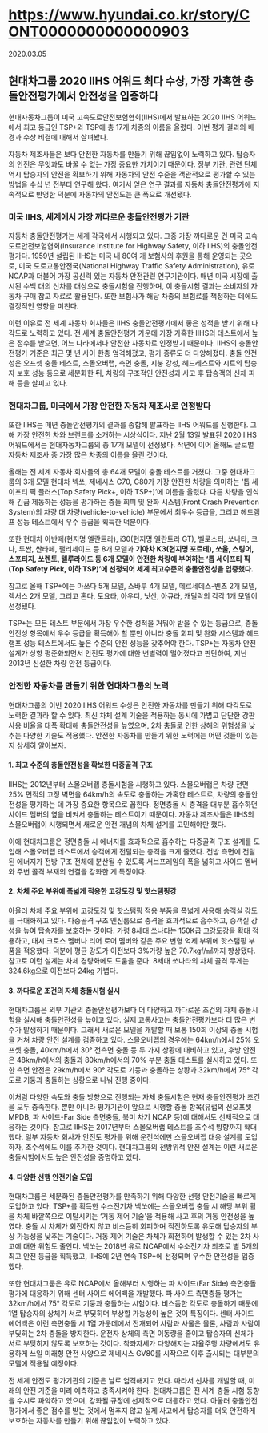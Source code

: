 # https://www.hyundai.co.kr/story/CONT0000000000000903

2020.03.05

## 현대차그룹 2020 IIHS 어워드 최다 수상, 가장 가혹한 충돌안전평가에서 안전성을 입증하다

현대자동차그룹이 미국 고속도로안전보험협회(IIHS)에서 발표하는 2020 IIHS 어워드에서 최고 등급인 TSP+와 TSP에 총 17개 차종의 이름을 올렸다. 이번 평가 결과의 배경과 수상 비결에 대해서 살펴봤다.

자동차 제조사들은 보다 안전한 자동차를 만들기 위해 끊임없이 노력하고 있다. 탑승자의 안전은 무엇과도 바꿀 수 없는 가장 중요한 가치이기 때문이다. 정부 기관, 관련 단체 역시 탑승자의 안전을 확보하기 위해 자동차의 안전 수준을 객관적으로 평가할 수 있는 방법을 수십 년 전부터 연구해 왔다. 여기서 얻은 연구 결과를 자동차 충돌안전평가에 지속적으로 반영한 덕분에 자동차의 안전도는 큰 폭으로 개선됐다.

### 미국 IIHS, 세계에서 가장 까다로운 충돌안전평가 기관

자동차 충돌안전평가는 세계 각국에서 시행되고 있다. 그중 가장 까다로운 건 미국 고속도로안전보험협회(Insurance Institute for Highway Safety, 이하 IIHS)의 충돌안전평가다. 1959년 설립된 IIHS는 미국 내 80여 개 보험사의 후원을 통해 운영되는 곳으로, 미국 도로교통안전국(National Highway Traffic Safety Administration), 유로 NCAP과 더불어 가장 공신력 있는 자동차 안전관련 연구기관이다. 매년 미국 시장에 출시된 수백 대의 신차를 대상으로 충돌시험을 진행하며, 이 충돌시험 결과는 소비자의 자동차 구매 참고 자료로 활용된다. 또한 보험사가 해당 차종의 보험료를 책정하는 데에도 결정적인 영향을 미친다.

이런 이유로 전 세계 자동차 회사들은 IIHS 충돌안전평가에서 좋은 성적을 받기 위해 다각도로 노력하고 있다. 전 세계 충돌안전평가 가운데 가장 가혹한 IIHS의 테스트에서 높은 점수를 받으면, 어느 나라에서나 안전한 자동차로 인정받기 때문이다. IIHS의 충돌안전평가 기준은 최근 몇 년 사이 한층 엄격해졌고, 평가 종류도 더 다양해졌다. 충돌 안전성은 오프셋 충돌 테스트, 스몰오버랩, 측면 충돌, 지붕 강성, 헤드레스트와 시트의 탑승자 보호 성능 등으로 세분화한 뒤, 차량의 구조적인 안전성과 사고 후 탑승객의 신체 피해 등을 살피고 있다.

### 현대차그룹, 미국에서 가장 안전한 자동차 제조사로 인정받다
 
또한 IIHS는 매년 충돌안전평가의 결과를 종합해 발표하는 IIHS 어워드를 진행한다. 그해 가장 안전한 차와 브랜드를 소개하는 시상식이다. 지난 2월 13일 발표된 2020 IIHS 어워드에서는 현대자동차그룹의 총 17개 모델이 선정됐다. 작년에 이어 올해도 글로벌 자동차 제조사 중 가장 많은 차종의 이름을 올린 것이다.

올해는 전 세계 자동차 회사들의 총 64개 모델이 충돌 테스트를 거쳤다. 그중 현대차그룹의 3개 모델 현대차 넥쏘, 제네시스 G70, G80가 가장 안전한 차량을 의미하는 ‘톱 세이프티 픽 플러스(Top Safety Pick+, 이하 TSP+)’에 이름을 올렸다. 다른 차량을 인식해 긴급 제동하는 성능을 평가하는 충돌 회피 및 완화 시스템(Front Crash Prevention System)의 차량 대 차량(vehicle-to-vehicle) 부문에서 최우수 등급을, 그리고 헤드램프 성능 테스트에서 우수 등급을 획득한 덕분이다.

또한 현대차 아반떼(현지명 엘란트라), i30(현지명 엘란트라 GT), 벨로스터, 쏘나타, 코나, 투싼, 싼타페, 팰리세이드 등 8개 모델과 **기아차 K3(현지명 포르테), 쏘울, 스팅어, 스포티지, 쏘렌토, 텔루라이드 등 6개 모델이 안전한 차량에 부여하는 ‘톱 세이프티 픽 (Top Safety Pick, 이하 TSP)’에 선정되어 세계 최고수준의 충돌안전성을 입증했다.**

참고로 올해 TSP+에는 마쓰다 5개 모델, 스바루 4개 모델, 메르세데스-벤츠 2개 모델, 렉서스 2개 모델, 그리고 혼다, 도요타, 아우디, 닛산, 아큐라, 캐딜락의 각각 1개 모델이 선정됐다.

TSP+는 모든 테스트 부문에서 가장 우수한 성적을 거둬야 받을 수 있는 등급으로, 충돌 안전성 항목에서 우수 등급을 획득해야 할 뿐만 아니라 충돌 회피 및 완화 시스템과 헤드램프 성능 테스트에서도 높은 수준의 안전 성능을 갖추어야 한다. TSP+는 자동차 안전 설계가 상향 평준화되면서 안전도 평가에 대한 변별력이 떨어졌다고 판단하여, 지난 2013년 신설한 차량 안전 등급이다.

### 안전한 자동차를 만들기 위한 현대차그룹의 노력

현대차그룹의 이번 2020 IIHS 어워드 수상은 안전한 자동차를 만들기 위해 다각도로 노력한 결과라 할 수 있다. 최신 차체 설계 기술을 적용하는 동시에 가볍고 단단한 강판 사용 비율을 대폭 확대해 충돌안전성을 높였으며, 2차 충돌로 인한 상해의 위험성을 낮추는 다양한 기술도 적용했다. 안전한 자동차를 만들기 위한 노력에는 어떤 것들이 있는지 상세히 알아보자.

#### 1. 최고 수준의 충돌안전성을 확보한 다중골격 구조

IIHS는 2012년부터 스몰오버랩 충돌시험을 시행하고 있다. 스몰오버랩은 차량 전면 25% 면적의 고정 벽면을 64km/h의 속도로 충돌하는 가혹한 테스트로, 차량의 충돌안전성을 평가하는 데 가장 중요한 항목으로 꼽힌다. 정면충돌 시 충격을 대부분 흡수하던 사이드 멤버의 옆을 비켜서 충돌하는 테스트이기 때문이다. 자동차 제조사들은 IIHS의 스몰오버랩이 시행되면서 새로운 안전 개념의 차체 설계를 고민해야만 했다.

이에 현대차그룹은 정면충돌 시 에너지를 효과적으로 흡수하는 다중골격 구조 설계를 도입해 스몰오버랩 테스트에서 승객에게 전달되는 충격을 크게 줄였다. 전방 측면에 전달된 에너지가 전방 구조 전체에 분산될 수 있도록 서브프레임의 폭을 넓히고 사이드 멤버와 주변 골격 부재의 연결을 강화한 게 특징이다.

#### 2. 차체 주요 부위에 폭넓게 적용한 고강도강 및 핫스탬핑강

아울러 차체 주요 부위에 고강도강 및 핫스탬핑 적용 부품을 폭넓게 사용해 승객실 강도를 극대화하고 있다. 다중골격 구조 엔진룸으로 충격을 효과적으로 흡수하고, 승객실 강성을 높여 탑승자를 보호하는 것이다. 가령 8세대 쏘나타는 150K급 고강도강을 확대 적용하고, 대시 크로스 멤버나 리어 로어 멤버와 같은 주요 변형 억제 부위에 핫스탬핑 부품을 적용했다. 덕분에 평균 강도가 이전보다 3%가량 높은 70.7kgf/㎟까지 향상됐다. 참고로 이런 설계는 차체 경량화에도 도움을 준다. 8세대 쏘나타의 차체 골격 무게는 324.6kg으로 이전보다 24kg 가볍다.

#### 3. 까다로운 조건의 자체 충돌시험 실시

현대차그룹은 외부 기관의 충돌안전평가보다 더 다양하고 까다로운 조건의 자체 충돌시험을 실시해 충돌안전성을 높이고 있다. 실제 교통사고는 충돌안전평가보다 더 많은 변수가 발생하기 때문이다. 그래서 새로운 모델을 개발할 때 보통 150회 이상의 충돌 시험을 거쳐 차량 안전 설계를 검증하고 있다. 스몰오버랩의 경우에는 64km/h에서 25% 오프셋 충돌, 40km/h에서 30° 전측면 충돌 등 두 가지 상황에 대비하고 있고, 후방 안전은 48km/h에서의 충돌과 80km/h에서의 70% 부분 충돌 테스트를 실시하고 있다. 또한 측면 안전은 29km/h에서 90° 각도로 기둥과 충돌하는 상황과 32km/h에서 75° 각도로 기둥과 충돌하는 상황으로 나눠 진행 중이다.

이처럼 다양한 속도와 충돌 방향으로 진행되는 자체 충돌시험은 현재 충돌안전평가 조건을 모두 충족한다. 뿐만 아니라 평가기관이 앞으로 시행할 충돌 항목(유럽의 신오프셋 MPDB, 파 사이드-Far Side 측면충돌, 북미 차기 NCAP 등)에 대해서도 선제적으로 대응하는 것이다. 참고로 IIHS는 2017년부터 스몰오버랩 테스트를 조수석 방향까지 확대했다. 일부 자동차 회사가 안전도 평가를 위해 운전석에만 스몰오버랩 대응 설계를 도입하자, 조수석에도 이를 추가한 것이다. 현대차그룹의 전방위적 안전 설계는 이런 새로운 충돌시험에서도 높은 안전성을 증명하고 있다.

#### 4. 다양한 선행 안전기술 도입

현대차그룹은 세분화된 충돌안전평가를 만족하기 위해 다양한 선행 안전기술을 빠르게 도입하고 있다. TSP+를 획득한 수소전기차 넥쏘에는 스몰오버랩 충돌 시 해당 부위 휠을 차체 바깥쪽으로 이탈시키는 ‘거동 제어 기술’을 적용해 사고 후의 거동 안전성을 높였다. 충돌 시 차체가 회전하지 않고 비스듬히 회피하며 직진하도록 유도해 탑승자의 부상 가능성을 낮추는 기술이다. 거동 제어 기술은 차체가 회전하며 발생할 수 있는 2차 사고에 대한 위험도 줄인다. 넥쏘는 2018년 유로 NCAP에서 수소전기차 최초로 별 5개의 최고 안전 등급을 획득했고, IIHS에 2년 연속 TSP+에 선정되며 우수한 안전성을 입증했다.

또한 현대차그룹은 유로 NCAP에서 올해부터 시행하는 파 사이드(Far Side) 측면충돌 평가에 대응하기 위해 센터 사이드 에어백을 개발했다. 파 사이드 측면충돌 평가는 32km/h에서 75° 각도로 기둥과 충돌하는 시험이다. 비스듬한 각도로 충돌하기 때문에 1열 탑승자의 상체가 서로 부딪히며 부상할 가능성이 높은 것이 특징이다. 센터 사이드 에어백은 이런 측면충돌 시 1열 가운데에서 전개되어 사람과 사물은 물론, 사람과 사람이 부딪히는 2차 충돌을 방지한다. 운전자 상체의 측면 이동량을 줄이고 탑승자의 신체가 서로 부딪히지 않도록 보호하는 것이다. 착좌자세가 다양해지는 자율주행 차량에서도 유용하게 쓰일 미래형 안전 사양으로 제네시스 GV80를 시작으로 이후 출시되는 대부분의 모델에 적용될 예정이다.

전 세계 안전도 평가기관의 기준은 날로 엄격해지고 있다. 따라서 신차를 개발할 때, 미래의 안전 기준을 미리 예측하고 충족시켜야 한다. 현대차그룹은 전 세계 충돌 시험 동향을 수시로 파악하고 있으며, 강화될 규정에 선제적으로 대응하고 있다. 아울러 충돌안전평가에서 좋은 점수를 받는 것에서 멈추지 않고 실제 사고에서 탑승자를 더욱 안전하게 보호하는 자동차를 만들기 위해 끊임없이 노력하고 있다.